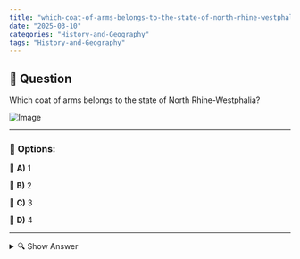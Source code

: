 ```yaml
---
title: "which-coat-of-arms-belongs-to-the-state-of-north-rhine-westphalia"
date: "2025-03-10"
categories: "History-and-Geography"
tags: "History-and-Geography"
---
```


## 📌 **Question**

Which coat of arms belongs to the state of North Rhine-Westphalia?

![Image](https://www.einbuergerungstest-online.de/img/fragen/391.png)

---

### 📝 **Options:**

🔘 **A)** 1

🔘 **B)** 2

🔘 **C)** 3

🔘 **D)** 4

---

<details>
  <summary>🔍 Show Answer</summary>

  <p>
💡  <b>Correct Answer:</b>  b
  </p>
  <p>
    📖<b>Explanation:</b>
    North Rhine-Westphalia is one of the 16 federal states of Germany, created in 1946 by the merger of Westphalia and the Rhenish-Westphalian region. The official coat of arms features a black lion on a golden shield, symbolizing the historical significance and cultural identity of the region. This coat of arms stands for strength, tradition and the industrial development of the country. When recognizing the correct coat of arms, it is important to know the characteristic features and colors in order to correctly identify North Rhine-Westphalia.
  </p>
</details>
